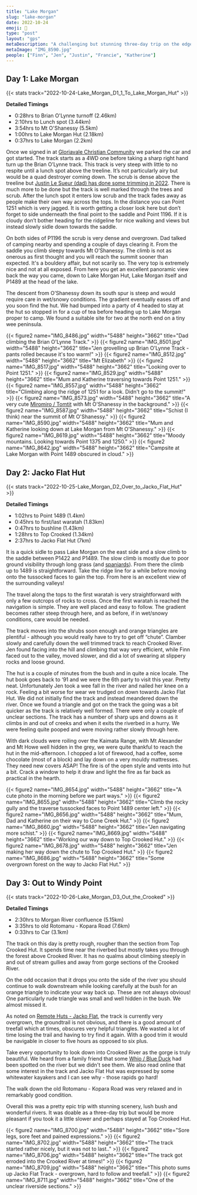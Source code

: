```yaml
---
title: "Lake Morgan"
slug: "lake-morgan"
date: 2022-10-24
emoji: 🥾
type: "post"
layout: "gps"
metaDescription: "A challenging but stunning three-day trip on the edge of the Southern Alps with plenty of scenery to amaze."
metaImage: "IMG_8590.jpg"
people: ["Finn", "Jen", "Justin", "Francie", "Katherine"]
---
```


## Day 1: Lake Morgan
{{< stats track="2022-10-24-Lake_Morgan_D1_1_To_Lake_Morgan_Hut" >}}

__Detailed Timings__

- 0:28hrs to Brian O'Lynne turnoff (2.46km) 
- 2:10hrs to Lunch spot (3.44km)
- 3:54hrs to Mt O'Shanessy (5.5km)
- 1:00hrs to Lake Morgan Hut (2.18km)
- 0:37hrs to Lake Morgan (2.2km)

Once we signed in at [Gloriavale Christian Community](https://en.wikipedia.org/wiki/Gloriavale_Christian_Community) we parked the car and got started. The track starts as a 4WD one before taking a sharp right hand turn up the Brian O’Lynne track. This track is very steep with little to no respite until a lunch spot above the treeline. It’s not particularly airy but would be a quad destroyer coming down. The scrub is dense above the treeline but [Justin Le Sueur (dad) has done some trimming in 2022](https://www.remotehuts.co.nz/lake-morgan-hut.html). There is much more to be done but the track is well marked through the trees and scrub.
After the lunch spot it enters low scrub and the track fades away as people make their own way across the tops. In the distance you can Point 1251 which is very jagged. It is worth getting a closer look here but don’t forget to side underneath the final point to the saddle and Point 1196. If it is cloudy don’t bother heading for the ridgeline for nice walking and views but instead slowly sidle down towards the saddle.

On both sides of P1196 the scrub is very dense and overgrown. Dad talked of camping nearby and spending a couple of days clearing it. From the saddle you climb sleepy towards Mt O’Shanessy. The climb is not as onerous as first thought and you will reach the summit sooner than expected. It's a bouldery affair, but not scarily so. The very top is extremely nice and not at all exposed. From here you get an excellent panoramic view back the way you came, down to Lake Morgan Hut, Lake Morgan itself and P1489 at the head of the lake.

The descent from O’Shanessy down its south spur is steep and would require care in wet/snowy conditions. The gradient eventually eases off and you soon find the hut. We had bumped into a party of 4 headed to stay at the hut so stopped in for a cup of tea before heading up to Lake Morgan proper to camp. We found a suitable site for two at the north end on a tiny wee peninsula.

{{< figure2 name="IMG_8486.jpg" width="5488" height="3662" title="Dad climbing the Brian O'Lynne Track." >}}
{{< figure2 name="IMG_8501.jpg" width="5488" height="3662" title="Jen grovelling up Brian O'Lynne Track - pants rolled because it's too warm!" >}}
{{< figure2 name="IMG_8512.jpg" width="5488" height="3662" title="Mt Elizabeth" >}}
{{< figure2 name="IMG_8517.jpg" width="5488" height="3662" title="Looking over to Point 1251." >}}
{{< figure2 name="IMG_8529.jpg" width="5488" height="3662" title="Mum and Katherine traversing towards Point 1251." >}}
{{< figure2 name="IMG_8557.jpg" width="5488" height="3662" title="Climbing along the ridge of 1251 for a look. Didn't go to the summit!" >}}
{{< figure2 name="IMG_8573.jpg" width="5488" height="3662" title="A very cute [Miromiro / Tomtit](https://nzbirdsonline.org.nz/species/tomtit) with Mt O'Shanessy in the background." >}}
{{< figure2 name="IMG_8587.jpg" width="5488" height="3662" title="Schist (I think) near the summit of Mt O'Shanessy." >}}
{{< figure2 name="IMG_8590.jpg" width="5488" height="3662" title="Mum and Katherine looking down at Lake Morgan from Mt O'Shanessy." >}}
{{< figure2 name="IMG_8619.jpg" width="5488" height="3662" title="Moody mountains. Looking towards Point 1375 and 1250." >}}
{{< figure2 name="IMG_8642.jpg" width="5488" height="3662" title="Campsite at Lake Morgan with Point 1489 obscured in cloud." >}}

## Day 2: Jacko Flat Hut
{{< stats track="2022-10-25-Lake_Morgan_D2_Over_to_Jacko_Flat_Hut" >}}

__Detailed Timings__

- 1:02hrs to Point 1489 (1.4km)
- 0:45hrs to first/last waratah (1.83km)
- 0:47hrs to bushline (1.43km)
- 1:28hrs to Top Crooked (1.34km)
- 2:37hrs to Jacko Flat Hut (7km)

It is a quick sidle to pass Lake Morgan on the east side and a slow climb to the saddle between P1422 and P1489. The slow climb is mostly due to poor ground visibility through long grass (and [spaniards](https://en.wikipedia.org/wiki/Aciphylla_colensoi)). From there the climb up to 1489 is straightforward. Take the ridge line for a while before moving onto the tussocked faces to gain the top. From here is an excellent view of the surrounding valleys!

The travel along the tops to the first waratah is very straightforward with only a few outcrops of rocks to cross. Once the first waratah is reached the navigation is simple. They are well placed and easy to follow. The gradient becomes rather steep through here, and as before, if in wet/snowy conditions, care would be needed.

The track moves into the shrubs soon enough and orange triangles are plentiful - although you would really have to try to get off “chute”. Clamber slowly and carefully down the well trimmed track to reach Crooked River. Jen found facing into the hill and climbing that way very efficient, while Finn faced out to the valley, moved slower, and did a lot of swearing at slippery rocks and loose ground.

The hut is a couple of minutes from the bush and in quite a nice locale. The hut book goes back to ‘91 and we were the 6th party to visit this year. Pretty neat. Unfortunately Jen took a wee fall in the river and nailed her knee on a rock. Feeling a bit worse for wear we trudged on down towards Jacko Flat Hut. We did not initially find the track and instead meandered down the river. Once we found a triangle and got on the track the going was a bit quicker as the track is relatively well formed. There were only a couple of unclear sections. The track has a number of sharp ups and downs as it climbs in and out of creeks and when it exits the riverbed in a hurry. We were feeling quite pooped and were moving rather slowly through here.

With dark clouds were roiling over the Kaimata Range, with Mt Alexander and Mt Howe well hidden in the grey, we were quite thankful to reach the hut in the mid-afternoon. I chopped a lot of firewood, had a coffee, some chocolate (most of a block) and lay down on a very mouldy mattresses. They need new covers ASAP! The fire is of the open style and vents into hut a bit. Crack a window to help it draw and light the fire as far back as practical in the hearth.

{{< figure2 name="IMG_8654.jpg" width="5488" height="3662" title="A cute photo in the morning before we part ways." >}}
{{< figure2 name="IMG_8655.jpg" width="5488" height="3662" title="Climb the rocky gully and the traverse tussocked faces to Point 1489 center left." >}}
{{< figure2 name="IMG_8656.jpg" width="5488" height="3662" title="Mum, Dad and Katherine on their way to Cone Creek Hut." >}}
{{< figure2 name="IMG_8660.jpg" width="5488" height="3662" title="Jen navigating more schist." >}}
{{< figure2 name="IMG_8669.jpg" width="5488" height="3662" title="Working our way down to Top Crooked Hut." >}}
{{< figure2 name="IMG_8678.jpg" width="5488" height="3662" title="Jen making her way down the chute to Top Crooked Hut." >}}
{{< figure2 name="IMG_8686.jpg" width="5488" height="3662" title="Some overgrown forest on the way to Jacko Flat Hut." >}}

## Day 3: Out to Windy Point
{{< stats track="2022-10-26-Lake_Morgan_D3_Out_the_Crooked" >}}

__Detailed Timings__

- 2:30hrs to Morgan River confluence (5.15km)
- 3:35hrs to old Rotomanu - Kopara Road (7.6km)
- 0:33hrs to Car (3.1km)

The track on this day is pretty rough, rougher than the section from Top Crooked Hut. It spends time near the riverbed but mostly takes you through the forest above Crooked River. It has no qualms about climbing steeply in and out of stream gullies and away from gorge sections of the Crooked River.

On the odd occasion that it drops you onto the side of the river you should continue to walk downstream while looking carefully at the bush for an orange triangle to indicate your way back up. These are not always obvious! One particularly rude triangle was small and well hidden in the bush. We almost missed it.

As noted on [Remote Huts - Jacko Flat](https://www.remotehuts.co.nz/jacko-flat-hut.html), the track is currently very overgrown, the groundtrail is not obvious, and there is a good amount of treefall which at times, obscures very helpful triangles. We wasted a lot of time losing the trail and having to try find it again. With a good trim it would be navigable in closer to five hours as opposed to six plus.

Take every opportunity to look down into Crooked River as the gorge is truly beautiful. We heard from a family friend that some [Whio / Blue Duck](https://nzbirdsonline.org.nz/species/blue-duck) had been spotted on the river but we didn't see them. We also read online that some interest in the track and Jacko Flat Hut was expressed by some whitewater kayakers and I can see why - those rapids go hard!

The walk down the old Rotomanu - Kopara Road was very relaxed and in remarkably good condition.

Overall this was a pretty epic trip with stunning scenery, lush bush and wonderful rivers. It was doable as a three-day trip but would be more pleasant if you took it a little slower and perhaps stayed at Top Crooked Hut.

{{< figure2 name="IMG_8700.jpg" width="5488" height="3662" title="Sore legs, sore feet and pained expressions." >}}
{{< figure2 name="IMG_8702.jpg" width="5488" height="3662" title="The track started rather nicely, but it was not to last.." >}}
{{< figure2 name="IMG_8706.jpg" width="5488" height="3662" title="The track got erroded into the Crooked River at times!" >}}
{{< figure2 name="IMG_8709.jpg" width="5488" height="3662" title="This photo sums up Jacko Flat Track - overgrown, hard to follow and treefall." >}}
{{< figure2 name="IMG_8711.jpg" width="5488" height="3662" title="One of the unclear riverside sections." >}}
